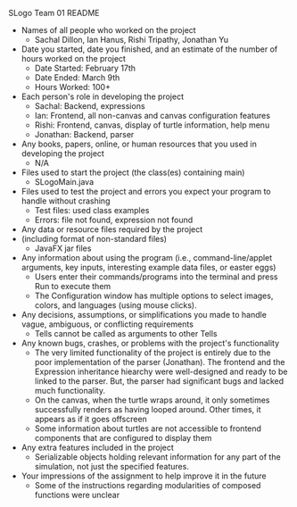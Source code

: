 SLogo Team 01 README

* Names of all people who worked on the project
    * Sachal Dillon, Ian Hanus, Rishi Tripathy, Jonathan Yu 
* Date you started, date you finished, and an estimate of the number of hours worked on the project
    * Date Started: February 17th
    * Date Ended: March 9th
    * Hours Worked: 100+
* Each person's role in developing the project
    * Sachal: Backend, expressions
    * Ian: Frontend, all non-canvas and canvas configuration features
    * Rishi: Frontend, canvas, display of turtle information, help menu
    * Jonathan: Backend, parser
* Any books, papers, online, or human resources that you used in developing the project
    * N/A
* Files used to start the project (the class(es) containing main)
    * SLogoMain.java
* Files used to test the project and errors you expect your program to handle without crashing
    * Test files: used class examples
    * Errors: file not found, expression not found
* Any data or resource files required by the project 
* (including format of non-standard files)
    * JavaFX jar files
* Any information about using the program (i.e., command-line/applet arguments, key inputs, interesting example data files, or easter eggs)
    * Users enter their commands/programs into the terminal and press Run to execute them
    * The Configuration window has multiple options to select images, colors, and languages (using mouse clicks).
* Any decisions, assumptions, or simplifications you made to handle vague, ambiguous, or conflicting requirements
    * Tells cannot be called as arguments to other Tells
* Any known bugs, crashes, or problems with the project's functionality
    * The very limited functionality of the project is entirely due to the poor implementation of the parser (Jonathan). The frontend and the Expression inheritance hiearchy were well-designed and ready to be linked to the parser. But, the parser had significant bugs and lacked much functionality.
    * On the canvas, when the turtle wraps around, it only sometimes successfully renders as having looped around. Other times, it appears as if it goes offscreen
    * Some information about turtles are not accessible to frontend components that are configured to display them 
* Any extra features included in the project
    * Serializable objects holding relevant information for any part of the simulation, not just the specified features.
* Your impressions of the assignment to help improve it in the future
    * Some of the instructions regarding modularities of composed functions were unclear
